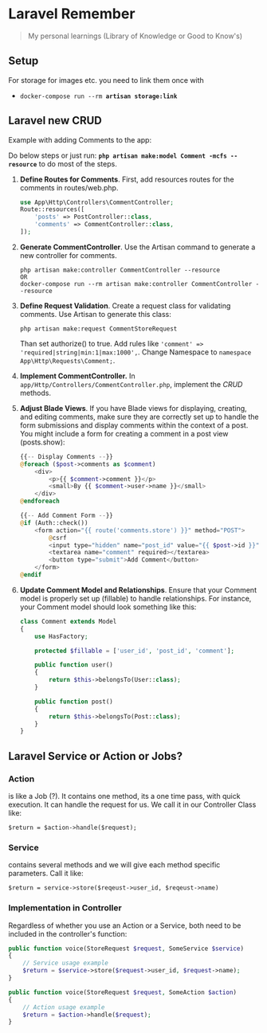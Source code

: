 # Laravel Remember
> My personal learnings (Library of Knowledge or Good to Know's)

## Setup

For storage for images etc. you need to link them once with
- `docker-compose run --rm `**`artisan storage:link`**

## Laravel new CRUD

Example with adding Comments to the app:

Do below steps or just run: **`php artisan make:model Comment -mcfs --resource`** to do most of the steps.


1. **Define Routes for Comments**. First, add resources routes for the comments in routes/web.php.
    ```php
    use App\Http\Controllers\CommentController;
    Route::resources([
        'posts' => PostController::class,
        'comments' => CommentController::class,
    ]);
    ```

2. **Generate CommentController**. Use the Artisan command to generate a new controller for comments.
    ```
    php artisan make:controller CommentController --resource
    OR 
    docker-compose run --rm artisan make:controller CommentController --resource
    ```

3. **Define Request Validation**. Create a request class for validating comments. Use Artisan to generate this class:
    ```
    php artisan make:request CommentStoreRequest
    ``` 
    Than set authorize() to true. Add rules like `'comment' => 'required|string|min:1|max:1000',`. Change Namespace to `namespace App\Http\Requests\Comment;`.

4. **Implement CommentController.** In `app/Http/Controllers/CommentController.php`, implement the *CRUD* methods.

5. **Adjust Blade Views**. If you have Blade views for displaying, creating, and editing comments, make sure they are correctly set up to handle the form submissions and display comments within the context of a post. You might include a form for creating a comment in a post view (posts.show):
    ```php
    {{-- Display Comments --}}
    @foreach ($post->comments as $comment)
        <div>
            <p>{{ $comment->comment }}</p>
            <small>By {{ $comment->user->name }}</small>
        </div>
    @endforeach

    {{-- Add Comment Form --}}
    @if (Auth::check())
        <form action="{{ route('comments.store') }}" method="POST">
            @csrf
            <input type="hidden" name="post_id" value="{{ $post->id }}">
            <textarea name="comment" required></textarea>
            <button type="submit">Add Comment</button>
        </form>
    @endif
    ```

6. **Update Comment Model and Relationships**. Ensure that your Comment model is properly set up (fillable) to handle relationships. For instance, your Comment model should look something like this: 
    ```php
    class Comment extends Model
    {
        use HasFactory;

        protected $fillable = ['user_id', 'post_id', 'comment'];

        public function user()
        {
            return $this->belongsTo(User::class);
        }

        public function post()
        {
            return $this->belongsTo(Post::class);
        }
    }
    ```

## Laravel Service or Action or Jobs?

### Action
is like a Job (?). It contains one method, its a one time pass, with quick execution. It can handle the request for us. We call it in our Controller Class like:

```$return = $action->handle($request);``` 

### Service 
contains several methods and we will give each method specific parameters. Call it like:

```$return = service->store($reqeust->user_id, $reqeust->name)```

### Implementation in Controller
Regardless of whether you use an Action or a Service, both need to be included in the controller's function:

```php
public function voice(StoreRequest $request, SomeService $service)
{
    // Service usage example
    $return = $service->store($request->user_id, $request->name);
}

public function voice(StoreRequest $request, SomeAction $action)
{
    // Action usage example
    $return = $action->handle($request);
}
```